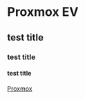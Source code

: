 # Proxmox EV

## test title

### test title

#### test title

[Proxmox](https://www.proxmox.com/en/)
